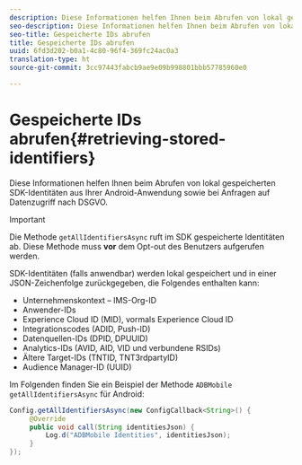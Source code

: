 ```yaml
---
description: Diese Informationen helfen Ihnen beim Abrufen von lokal gespeicherten SDK-Identitäten aus Ihrer Android-Anwendung sowie bei Anfragen auf Datenzugriff nach DSGVO.
seo-description: Diese Informationen helfen Ihnen beim Abrufen von lokal gespeicherten SDK-Identitäten aus Ihrer Android-Anwendung sowie bei Anfragen auf Datenzugriff nach DSGVO.
seo-title: Gespeicherte IDs abrufen
title: Gespeicherte IDs abrufen
uuid: 6fd3d202-b0a1-4c80-96f4-369fc24ac0a3
translation-type: ht
source-git-commit: 3cc97443fabcb9ae9e09b998801bbb57785960e0

---
```



# Gespeicherte IDs abrufen{#retrieving-stored-identifiers}

Diese Informationen helfen Ihnen beim Abrufen von lokal gespeicherten SDK-Identitäten aus Ihrer Android-Anwendung sowie bei Anfragen auf Datenzugriff nach DSGVO.

>[!IMPORTANT]
>
>Die Methode `getAllIdentifiersAsync` ruft im SDK gespeicherte Identitäten ab. Diese Methode muss **vor** dem Opt-out des Benutzers aufgerufen werden.

SDK-Identitäten (falls anwendbar) werden lokal gespeichert und in einer JSON-Zeichenfolge zurückgegeben, die Folgendes enthalten kann:

* Unternehmenskontext – IMS-Org-ID
* Anwender-IDs
* Experience Cloud ID (MID), vormals Experience Cloud ID
* Integrationscodes (ADID, Push-ID)
* Datenquellen-IDs (DPID, DPUUID)
* Analytics-IDs (AVID, AID, VID und verbundene RSIDs)
* Ältere Target-IDs (TNTID, TNT3rdpartyID)
* Audience Manager-ID (UUID)

Im Folgenden finden Sie ein Beispiel der Methode `ADBMobile getAllIdentifiersAsync` für Android:

```java
Config.getAllIdentifiersAsync(new ConfigCallback<String>() { 
     @Override 
     public void call(String identitiesJson) {                 
         Log.d("ADBMobile Identities", identitiesJson); 
     } 
});
```
